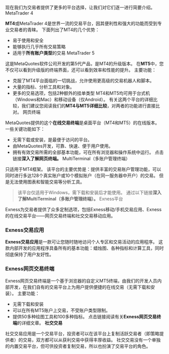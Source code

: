 
现在我们为交易者提供了更多的平台选择，让我们对它们逐一进行简要介绍。
MetaTrader 4
 
**MT4**或MetaTrader 4是世界一流的交易平台，因其便利性和强大的功能而受到专业交易者的青睐。
下面列出了MT4的几个优势：
* 易于使用和安全
* 能够执行几乎所有交易策略
* 适用于**所有账户类型**的交易
MetaTrader 5
 
这是MetaQuotes软件公司开发的第5代产品，是MT4的升级版本。 在**MT5**中，您不仅可以看到升级版的终端界面，还可以看到效率和性能的提升。
主要功能：
* 克服了MT4平台面临的一切挑战，允许使用更高级的交易机器人和脚本。
* 大量的指标、分析工具和对象。
* 更多的交易选项，包括2种额外的挂单类型
MT4和MT5均可用于台式机（Windows和Mac）和移动设备（仅Android）。 有关这两个平台的详细比较，我们建议您阅读我们的**MT4与MT5详细比较**，对两者的功能进行直接比对。
网页终端
 
MetaQuotes提供的这个**在线交易终端**是桌面平台（MT4和MT5）的在线版本。
一些关键功能如下：
* 无需下载或安装，是最便于访问的平台。
* 由MetaQuotes开发，可靠、快速、便于用户使用。
* 拥有有效交易所需的全部基本功能，可在所有浏览器和操作系统中运行。
点击链接**深入了解网页终端。**
MultiTerminal（多账户管理终端）
 
只适用于MT4框架。 该平台的主要优势是：提供丰富的交易账户管理功能，可以同时进行多达128个真实账户或10个模拟账户（在同一服务器中开户）的交易。 但是无法使用图表和智能交易等分析工具。
> 该平台仅适用于Windows，需下载和安装后才能使用。
通过以下链接**深入了解MultiTerminal（多账户管理终端）。**
Exness平台
 
Exness为交易者提供了众多定制选项，包括Exness移动/手机交易应用、Exness的在线交易平台——网页交易终端和社交交易移动应用。
### Exness交易应用 ###
**Exness交易应用**是一款可让您随时随地访问个人专区和交易活动的应用程序。 这款内部开发的应用程序具备所有的基本功能：蜡烛图、各种指标和计算工具，同时彻底保持了用户友好性。
### Exness网页交易终端 ###
Exness网页交易终端是一个基于浏览器的自定义MT5终端，由我们的开发人员内部开发，在我们自有的交易平台上为用户提供便捷的在线交易（无需下载和安装）。
主要功能：
* 无需下载和安装
* 可以在所有MT5账户上交易，不受账户类型限制。
* 提供50多种绘图工具和100多种指标。
点击链接阅读有关**Exness网页交易终端**的详细文章。
**社交交易**
 
社交交易应用是一个交易平台，投资者可以在该平台上复制活跃交易者（即策略提供者）的交易，双方都可以从获利交易中获得丰厚收益。 社交交易没有一个单独的内置交易平台，但可供投资者复制交易，所以也扮演了交易平台的角色。